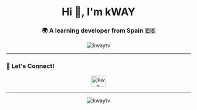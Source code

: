 <h1 align="center">Hi 👋, I'm kWAY</h1>
<h3 align="center">🌍 A learning developer from Spain 🇪🇸</h3>

<p align="center"> 
  <img src="https://komarev.com/ghpvc/?username=kwaytv&label=Profile%20views&color=0e75b6&style=flat" alt="kwaytv" />
</p>

---

### 🚀 Let's Connect! 

<p align="center">
  <a href="https://discord.gg/kws" target="blank">
    <img align="center" src="https://raw.githubusercontent.com/rahuldkjain/github-profile-readme-generator/master/src/images/icons/Social/discord.svg" alt="kws" height="30" width="40" />
  </a>
</p>

---

<p align="center">
  <img src="https://github-readme-stats.vercel.app/api?username=kwaytv&show_icons=true&locale=en" alt="kwaytv" />
</p>

